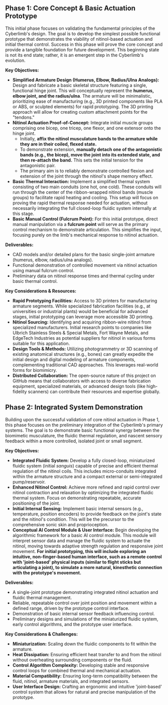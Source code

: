 ## Phase 1: Core Concept & Basic Actuation Prototype

This initial phase focuses on validating the fundamental principles of the Cyberlimb's design. The goal is to develop the simplest possible functional prototype that demonstrates the viability of nitinol-based actuation and initial thermal control. Success in this phase will prove the core concept and provide a tangible foundation for future development. This beginning state is not its end state; rather, it is an emergent step in the Cyberlimb's evolution.

**Key Objectives:**

* **Simplified Armature Design (Humerus, Elbow, Radius/Ulna Analogs):** Design and fabricate a basic skeletal structure featuring a single, functional hinge joint. This will conceptually represent the **humerus, elbow joint, and the radius/ulna**. The armature will be minimalistic, prioritizing ease of manufacturing (e.g., 3D printed components like PLA or ABS, or sculpted elements) for rapid prototyping. The 3D printing approach will allow for creating custom attachment points for the "tendons."
* **Nitinol Actuation Proof-of-Concept:** Integrate initial muscle groups comprising one bicep, one tricep, one flexor, and one extensor onto the hinge joint.
    * Initially, **affix the nitinol musculature bands to the armature while they are in their coiled, flexed state.**
    * To demonstrate extension, **manually detach one of the antagonistic bands (e.g., the bicep), move the joint into its extended state, and then re-attach the band.** This sets the initial tension for the antagonistic pair.
    * The primary aim is to reliably demonstrate controlled flexion and extension of the joint through the nitinol's shape memory effect.
* **Basic Thermal Interaction:** Implement a simplified thermal system consisting of two main conduits (one hot, one cold). These conduits will run through the center of the ribbon-wrapped nitinol bands (muscle groups) to facilitate rapid heating and cooling. This setup will focus on proving the rapid thermal response needed for actuation, without necessarily integrating the full closed-loop fluidic system internally at this stage.
* **Basic Manual Control (Fulcrum Point):** For this initial prototype, direct manual manipulation via a **fulcrum point** will serve as the primary control mechanism to demonstrate articulation. This simplifies the input, focusing purely on the limb's mechanical response to nitinol actuation.

**Deliverables:**

* CAD models and/or detailed plans for the basic single-joint armature (humerus, elbow, radius/ulna analogs).
* Functional demonstration of controlled movement via nitinol actuation using manual fulcrum control.
* Preliminary data on nitinol response times and thermal cycling under basic thermal control.

**Key Considerations & Resources:**

* **Rapid Prototyping Facilities:** Access to 3D printers for manufacturing armature segments. While specialized fabrication facilities (e.g., at universities or industrial plants) would be beneficial for advanced stages, initial prototyping can leverage more accessible 3D printing.
* **Nitinol Sourcing:** Identifying and acquiring ribbon-wire nitinol from specialized manufacturers. Initial research points to companies like Ulbrich Stainless Steels & Special Metals, Fort Wayne Metals, and EdgeTech Industries as potential suppliers for nitinol in various forms suitable for this application.
* **Design Tools & Methods:** Utilizing photogrammetry or 3D scanning of existing anatomical structures (e.g., bones) can greatly expedite the initial design and digital modeling of armature components, complementing traditional CAD approaches. This leverages real-world forms for biomimicry.
* **Distributed Collaboration:** The open-source nature of this project on GitHub means that collaborators with access to diverse fabrication equipment, specialized materials, or advanced design tools (like high-fidelity scanners) can contribute their resources and expertise globally.

## Phase 2: Integrated System Demonstration

Building upon the successful validation of core nitinol actuation in Phase 1, this phase focuses on the preliminary integration of the Cyberlimb's primary systems. The goal is to demonstrate basic functional synergy between the biomimetic musculature, the fluidic thermal regulation, and nascent sensory feedback within a more controlled, isolated joint or small segment.

**Key Objectives:**

* **Integrated Fluidic System:** Develop a fully closed-loop, miniaturized fluidic system (initial *sanguis*) capable of precise and efficient thermal regulation of the nitinol coils. This includes micro-conduits integrated within the armature structure and a compact external or semi-integrated pump/reservoir.
* **Enhanced Nitinol Control:** Achieve more refined and rapid control over nitinol contraction and relaxation by optimizing the integrated fluidic thermal system. Focus on demonstrating repeatable, accurate positioning of the joint.
* **Initial Internal Sensing:** Implement basic internal sensors (e.g., temperature, position encoders) to provide feedback on the joint's state and the nitinol's condition. This will be the precursor to the comprehensive sonic skin and proprioception.
* **Conceptual AI Control Module & User Interface:** Begin developing the algorithmic framework for a basic AI control module. This module will interpret sensor data and manage the fluidic system to actuate the nitinol, moving towards adaptive strength regulation and responsive joint movement. **For initial prototyping, this will include exploring an intuitive, non-finger-based human interface, such as a remote control with 'joint-based' physical inputs (similar to flight sticks but articulating a joint), to simulate a more natural, kinesthetic connection with the prototype's movement.**

**Deliverables:**

* A single-joint prototype demonstrating integrated nitinol actuation and fluidic thermal management.
* Reliable, repeatable control over joint position and movement within a defined range, driven by the prototype control interface.
* Demonstration of basic internal sensor feedback influencing control.
* Preliminary designs and simulations of the miniaturized fluidic system, early control algorithms, and the prototype user interface.

**Key Considerations & Challenges:**

* **Miniaturization:** Scaling down the fluidic components to fit within the armature.
* **Heat Dissipation:** Ensuring efficient heat transfer to and from the nitinol without overheating surrounding components or the fluid.
* **Control Algorithm Complexity:** Developing stable and responsive control loops for combined thermal and mechanical actuation.
* **Material Compatibility:** Ensuring long-term compatibility between the fluid, nitinol, armature materials, and integrated sensors.
* **User Interface Design:** Crafting an ergonomic and intuitive 'joint-based' control system that allows for natural and precise manipulation of the prototype.
